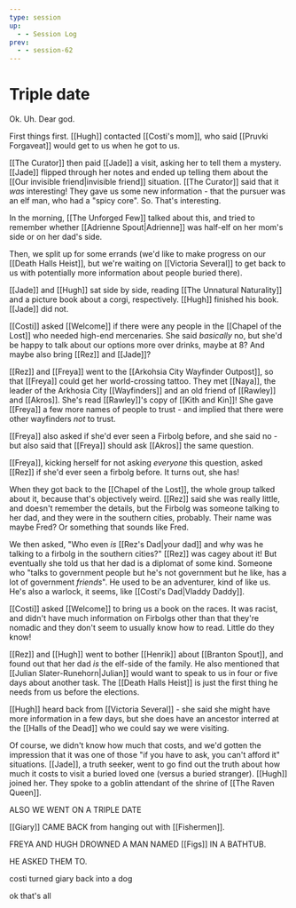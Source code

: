 ```yaml
---
type: session
up:
  - - Session Log
prev:
  - - session-62
---
```


# Triple date

Ok. Uh. Dear god. 

First things first. [[Hugh]] contacted [[Costi's mom]], who said [[Pruvki Forgaveat]] would get to us when he got to us. 

[[The Curator]] then paid [[Jade]] a visit, asking her to tell them a mystery. [[Jade]] flipped through her notes and ended up telling them about the [[Our invisible friend|invisible friend]] situation. [[The Curator]] said that it *was* interesting! They gave us some new information - that the pursuer was an elf man, who had a "spicy core". So. That's interesting.

In the morning, [[The Unforged Few]] talked about this, and tried to remember whether [[Adrienne Spout|Adrienne]] was half-elf on her mom's side or on her dad's side. 

Then, we split up for some errands (we'd like to make progress on our [[Death Halls Heist]], but we're waiting on [[Victoria Several]] to get back to us with potentially more information about people buried there). 

[[Jade]] and [[Hugh]] sat side by side, reading [[The Unnatural Naturality]] and a picture book about a corgi, respectively. [[Hugh]] finished his book. [[Jade]] did not.

[[Costi]] asked [[Welcome]] if there were any people in the [[Chapel of the Lost]] who needed high-end mercenaries. She said *basically* no, but she'd be happy to talk about our options more over drinks, maybe at 8? And maybe also bring [[Rez]] and [[Jade]]?

[[Rez]] and [[Freya]] went to the [[Arkohsia City Wayfinder Outpost]], so that [[Freya]] could get her world-crossing tattoo. They met [[Naya]], the leader of the Arkhosia City [[Wayfinders]] and an old friend of [[Rawley]] and [[Akros]]. She's read [[Rawley]]'s copy of [[Kith and Kin]]! She gave [[Freya]] a few more names of people to trust - and implied that there were other wayfinders *not* to trust. 

[[Freya]] also asked if she'd ever seen a Firbolg before, and she said no - but also said that [[Freya]] should ask [[Akros]] the same question.

[[Freya]], kicking herself for not asking *everyone* this question, asked [[Rez]] if she'd ever seen a firbolg before. It turns out, she has! 

When they got back to the [[Chapel of the Lost]], the whole group talked about it, because that's objectively weird. [[Rez]] said she was really little, and doesn't remember the details, but the Firbolg was someone talking to her dad, and they were in the southern cities, probably. Their name was maybe Fred? Or something that sounds like Fred.

We then asked, "Who even *is* [[Rez's Dad|your dad]] and why was he talking to a firbolg in the southern cities?" [[Rez]] was cagey about it! But eventually she told us that her dad is a diplomat of some kind. Someone who "talks to government people but he's not government but he like, has a lot of government *friends*". He used to be an adventurer, kind of like us. He's also a warlock, it seems, like [[Costi's Dad|Vladdy Daddy]]. 

[[Costi]] asked [[Welcome]] to bring us a book on the races. It was racist, and didn't have much information on Firbolgs other than that they're nomadic and they don't seem to usually know how to read. Little do they know! 

[[Rez]] and [[Hugh]] went to bother [[Henrik]] about [[Branton Spout]], and found out that her dad *is* the elf-side of the family. He also mentioned that [[Julian Slater-Runehorn|Julian]] would want to speak to us in four or five days about another task. The [[Death Halls Heist]] is just the first thing he needs from us before the elections. 

[[Hugh]] heard back from [[Victoria Several]] - she said she might have more information in a few days, but she does have an ancestor interred at the [[Halls of the Dead]] who we could say we were visiting.

Of course, we didn't know how much that costs, and we'd gotten the impression that it was one of those "if you have to ask, you can't afford it" situations. [[Jade]], a truth seeker, went to go find out the truth about how much it costs to visit a buried loved one (versus a buried stranger). [[Hugh]] joined her. They spoke to a goblin attendant of the shrine of [[The Raven Queen]]. 

ALSO WE WENT ON A TRIPLE DATE

[[Giary]] CAME BACK from hanging out with [[Fishermen]].

FREYA AND HUGH DROWNED A MAN NAMED [[Figs]] IN A BATHTUB.

HE ASKED THEM TO.

costi turned giary back into a dog 

ok that's all